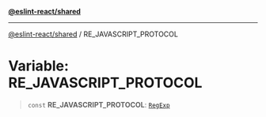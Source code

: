 [**@eslint-react/shared**](../README.md)

***

[@eslint-react/shared](../README.md) / RE\_JAVASCRIPT\_PROTOCOL

# Variable: RE\_JAVASCRIPT\_PROTOCOL

> `const` **RE\_JAVASCRIPT\_PROTOCOL**: [`RegExp`](https://developer.mozilla.org/docs/Web/JavaScript/Reference/Global_Objects/RegExp)
